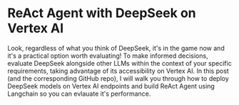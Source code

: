 # ReAct Agent with DeepSeek on Vertex AI

Look, regardless of what you think of DeepSeek, it's in the game now and it's a practical option worth evaluating! To make informed decisions, evaluate DeepSeek alongside other LLMs within the context of your specific requirements, taking advantage of its accessibility on Vertex AI.
In this post (and the corresponding GitHub repo), I will walk you through how to deploy DeepSeek models on Vertex AI endpoints and build ReAct Agent using Langchain so you can evlauate it's performance.

